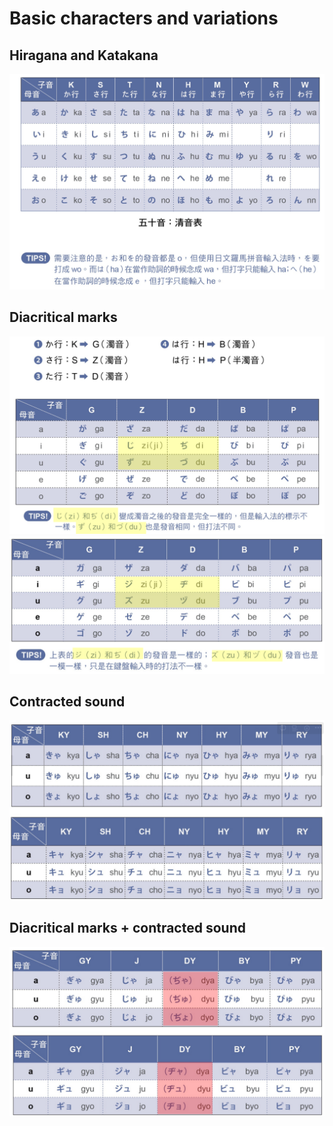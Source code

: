 # Basic characters and variations

## Hiragana and Katakana

![](./imgs/hiragana_katakana.png)


## Diacritical marks

![](./imgs/hiragana_diacritical.png)
![](./imgs/katakana_diacritical.png)

## Contracted sound

![](./imgs/contracted_sound.png)

## Diacritical marks + contracted sound

![](./imgs/diacritical_contracted_sound.png)
